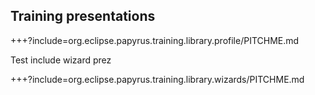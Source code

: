 ## Training presentations

+++?include=org.eclipse.papyrus.training.library.profile/PITCHME.md

Test include wizard prez

+++?include=org.eclipse.papyrus.training.library.wizards/PITCHME.md


